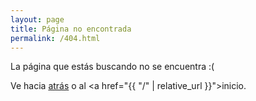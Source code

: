 ```yaml
---
layout: page
title: Página no encontrada
permalink: /404.html
---
```


La página que estás buscando no se encuentra :(

Ve hacia <a href="javascript:history.back()">atrás</a>
o al <a href="{{ "/" | relative_url }}">inicio</a>.
